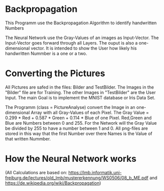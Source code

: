 # Backpropagation
This Programm use the Backpropagation Algorithm to identify handwritten Numbers

The Neural Network use the Gray-Values of an images as Input-Vector. The Input-Vector goes forward through all Layers. The ouput is also a one-dimensional vector.
It is intended to show the User how likely his handwritten Nummber is a one or a two.

# Converting the Pictures

All Pictures are safed in the files: Bilder and TestBilder. The Images in the "Bilder" file are for Training. The other Images in "TestBilder" are the User Input.
The main Goal is to implement the MNIST database or Iris Data Set.

The Programm (class = PictureAnalyse) convert the Image in an one-dimensional Array with all Gray-Values of each Pixel.
The Gray Value = 0.299 * Red + 0.587 * Green + 0.114 * Blue of one Pixel. Red,Green and Blue are Numbers between 0 and 255. For the Network will the Gray Value be divided by 255 to have a number between 1 and 0. All png-files are stored in this way that the first Number over there Names is the Value of that written Nummber. 

# How the Neural Network works




(All Calculations are based on: https://lmb.informatik.uni-freiburg.de/lectures/old_lmb/mustererkennung/WS0506/08_b_ME.pdf and https://de.wikipedia.org/wiki/Backpropagation)
